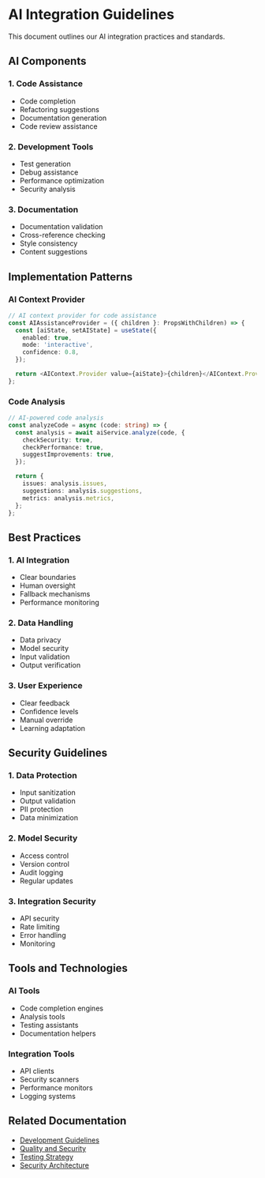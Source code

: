 # AI Integration Guidelines

This document outlines our AI integration practices and standards.

## AI Components

### 1. Code Assistance

- Code completion
- Refactoring suggestions
- Documentation generation
- Code review assistance

### 2. Development Tools

- Test generation
- Debug assistance
- Performance optimization
- Security analysis

### 3. Documentation

- Documentation validation
- Cross-reference checking
- Style consistency
- Content suggestions

## Implementation Patterns

### AI Context Provider

```typescript
// AI context provider for code assistance
const AIAssistanceProvider = ({ children }: PropsWithChildren) => {
  const [aiState, setAIState] = useState({
    enabled: true,
    mode: 'interactive',
    confidence: 0.8,
  });

  return <AIContext.Provider value={aiState}>{children}</AIContext.Provider>;
};
```

### Code Analysis

```typescript
// AI-powered code analysis
const analyzeCode = async (code: string) => {
  const analysis = await aiService.analyze(code, {
    checkSecurity: true,
    checkPerformance: true,
    suggestImprovements: true,
  });

  return {
    issues: analysis.issues,
    suggestions: analysis.suggestions,
    metrics: analysis.metrics,
  };
};
```

## Best Practices

### 1. AI Integration

- Clear boundaries
- Human oversight
- Fallback mechanisms
- Performance monitoring

### 2. Data Handling

- Data privacy
- Model security
- Input validation
- Output verification

### 3. User Experience

- Clear feedback
- Confidence levels
- Manual override
- Learning adaptation

## Security Guidelines

### 1. Data Protection

- Input sanitization
- Output validation
- PII protection
- Data minimization

### 2. Model Security

- Access control
- Version control
- Audit logging
- Regular updates

### 3. Integration Security

- API security
- Rate limiting
- Error handling
- Monitoring

## Tools and Technologies

### AI Tools

- Code completion engines
- Analysis tools
- Testing assistants
- Documentation helpers

### Integration Tools

- API clients
- Security scanners
- Performance monitors
- Logging systems

## Related Documentation

- [Development Guidelines](./DEVELOPMENT.md)
- [Quality and Security](./QUALITY_AND_SECURITY.md)
- [Testing Strategy](./TESTING.md)
- [Security Architecture](./diagrams/system/security.md)
